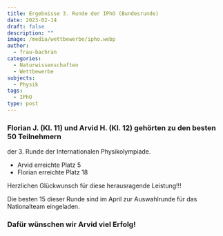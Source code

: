 ```yaml
---
title: Ergebnisse 3. Runde der IPhO (Bundesrunde)
date: 2023-02-14
draft: false
description: ""
image: /media/wettbewerbe/ipho.webp
author:
  - frau-bachran
categories:
  - Naturwissenschaften
  - Wettbewerbe
subjects:
  - Physik
tags:
  - IPhO
type: post
---
```

### Florian J. (Kl. 11) und Arvid H. (Kl. 12) gehörten zu den besten 50 Teilnehmern
der 3. Runde der Internationalen Physikolympiade.

- Arvid erreichte Platz 5
- Florian erreichte Platz 18

Herzlichen Glückwunsch für diese herausragende Leistung!!!

Die besten 15 dieser Runde sind im April zur Auswahlrunde für das Nationalteam eingeladen.

### Dafür wünschen wir Arvid viel Erfolg!




